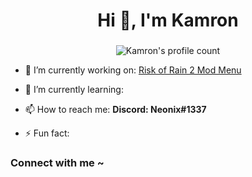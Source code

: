 <p><h1 align="center">Hi 👋, I&#39;m Kamron</h1></p>
<h3 align="center"></h3>

<p align="center"> <img src="https://komarev.com/ghpvc/?username=Acher0ns" alt="Kamron's profile count" /> </p>



<ul>
<li><p>🔭 I’m currently working on: <a href="https://github.com/Acher0ns/Umbra-Mod-Menu">Risk of Rain 2 Mod Menu</a></p>
</li>
<li><p>🌱 I’m currently learning: <strong></strong></p>
</li>
<li><p>📫 How to reach me: <strong>Discord: Neonix#1337</strong></p>
</li>
<li><p>⚡ Fun fact: <strong></strong></p>
</li>
</ul>
<h3 align="left">Connect with me ~</h3>


<!--
**Acher0ns/Acher0ns** is a ✨ _special_ ✨ repository because its `README.md` (this file) appears on your GitHub profile.

Here are some ideas to get you started:

- 🔭 I’m currently working on ...
- 🌱 I’m currently learning ...
- 👯 I’m looking to collaborate on ...
- 🤔 I’m looking for help with ...
- 💬 Ask me about ...
- 📫 How to reach me: ...
- 😄 Pronouns: ...
- ⚡ Fun fact: ...
-->
